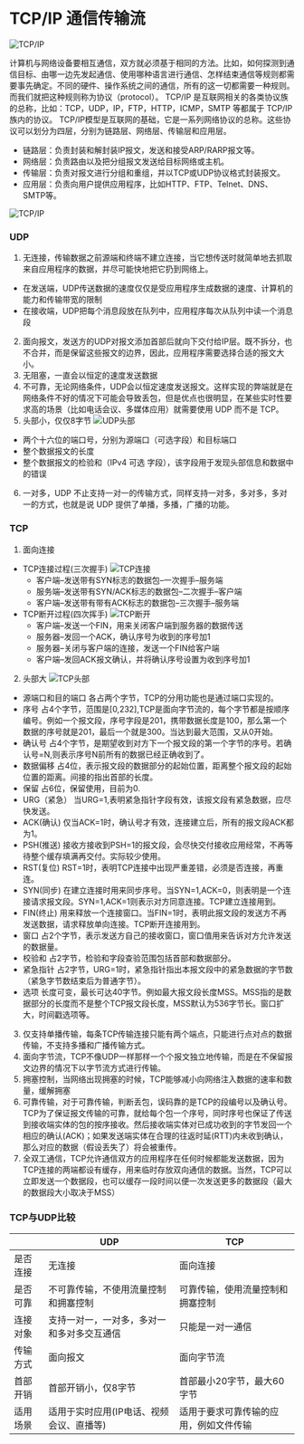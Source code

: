 # TCP/IP 通信传输流
![TCP/IP](https://note.youdao.com/yws/public/resource/fefa04f064f159e4a063a61949288b11/xmlnote/C8ACE7C9AF0448058BB5CD535F780693/14996)

计算机与网络设备要相互通信，双方就必须基于相同的方法。比如，如何探测到通信目标、由哪一边先发起通信、使用哪种语言进行通信、怎样结束通信等规则都需要事先确定。不同的硬件、操作系统之间的通信，所有的这一切都需要一种规则。而我们就把这种规则称为协议（protocol）。
TCP/IP 是互联网相关的各类协议族的总称，比如：TCP，UDP，IP，FTP，HTTP，ICMP，SMTP 等都属于 TCP/IP 族内的协议。
TCP/IP模型是互联网的基础，它是一系列网络协议的总称。这些协议可以划分为四层，分别为链路层、网络层、传输层和应用层。

- 链路层：负责封装和解封装IP报文，发送和接受ARP/RARP报文等。
- 网络层：负责路由以及把分组报文发送给目标网络或主机。
- 传输层：负责对报文进行分组和重组，并以TCP或UDP协议格式封装报文。
- 应用层：负责向用户提供应用程序，比如HTTP、FTP、Telnet、DNS、SMTP等。

![TCP/IP](https://note.youdao.com/yws/public/resource/fefa04f064f159e4a063a61949288b11/xmlnote/F56F89C36D824C158378D3B6E2529F1A/14998)

### UDP
1. 无连接，传输数据之前源端和终端不建立连接，当它想传送时就简单地去抓取来自应用程序的数据，并尽可能快地把它扔到网络上。
  - 在发送端，UDP传送数据的速度仅仅是受应用程序生成数据的速度、计算机的能力和传输带宽的限制
  - 在接收端，UDP把每个消息段放在队列中，应用程序每次从队列中读一个消息段
2. 面向报文，发送方的UDP对报文添加首部后就向下交付给IP层。既不拆分，也不合并，而是保留这些报文的边界，因此，应用程序需要选择合适的报文大小。
3. 无阻塞，一直会以恒定的速度发送数据
4. 不可靠，无论网络条件，UDP会以恒定速度发送报文。这样实现的弊端就是在网络条件不好的情况下可能会导致丢包，但是优点也很明显，在某些实时性要求高的场景（比如电话会议、多媒体应用）就需要使用 UDP 而不是 TCP。
5. 头部小，仅仅8字节
![UDP头部](https://note.youdao.com/yws/public/resource/fefa04f064f159e4a063a61949288b11/xmlnote/C46887157CE840F4A2AEA8D82B82FF9C/15000)
  - 两个十六位的端口号，分别为源端口（可选字段）和目标端口
  - 整个数据报文的长度
  - 整个数据报文的检验和（IPv4 可选 字段），该字段用于发现头部信息和数据中的错误
6. 一对多，UDP 不止支持一对一的传输方式，同样支持一对多，多对多，多对一的方式，也就是说 UDP 提供了单播，多播，广播的功能。

### TCP
1. 面向连接
  - TCP连接过程(三次握手)
  ![TCP连接](https://note.youdao.com/yws/public/resource/fefa04f064f159e4a063a61949288b11/xmlnote/DD01976745A74AF390DCBE32BF128C5F/15010)
    - 客户端–发送带有SYN标志的数据包–一次握手–服务端
    - 服务端–发送带有SYN/ACK标志的数据包–二次握手–客户端
    - 客户端–发送带有带有ACK标志的数据包–三次握手–服务端
  - TCP断开过程(四次挥手)
  ![TCP断开](https://note.youdao.com/yws/public/resource/fefa04f064f159e4a063a61949288b11/xmlnote/D62352FDB3E94707B375E79E0AEC07D8/15012)
    - 客户端–发送一个FIN，用来关闭客户端到服务器的数据传送
    - 服务器–发回一个ACK，确认序号为收到的序号加1 
    - 服务器–关闭与客户端的连接，发送一个FIN给客户端
    - 客户端–发回ACK报文确认，并将确认序号设置为收到序号加1
2. 头部大
    ![TCP头部](https://note.youdao.com/yws/public/resource/fefa04f064f159e4a063a61949288b11/xmlnote/049872E50A9547B0820651C01B65BA11/15002)
  - 源端口和目的端口 各占两个字节，TCP的分用功能也是通过端口实现的。
  - 序号 占4个字节，范围是[0,232],TCP是面向字节流的，每个字节都是按顺序编号。例如一个报文段，序号字段是201，携带数据长度是100，那么第一个数据的序号就是201，最后一个就是300。当达到最大范围，又从0开始。
  - 确认号 占4个字节，是期望收到对方下一个报文段的第一个字节的序号。若确认号=N,则表示序号N前所有的数据已经正确收到了。
  - 数据偏移 占4位，表示报文段的数据部分的起始位置，距离整个报文段的起始位置的距离。间接的指出首部的长度。
  - 保留 占6位，保留使用，目前为0.
  - URG（紧急） 当URG=1,表明紧急指针字段有效，该报文段有紧急数据，应尽快发送。
  - ACK(确认) 仅当ACK=1时，确认号才有效，连接建立后，所有的报文段ACK都为1。
  - PSH(推送) 接收方接收到PSH=1的报文段，会尽快交付接收应用经常，不再等待整个缓存填满再交付。实际较少使用。
  - RST(复位) RST=1时，表明TCP连接中出现严重差错，必须是否连接，再重连。
  - SYN(同步) 在建立连接时用来同步序号。当SYN=1,ACK=0，则表明是一个连接请求报文段。SYN=1,ACK=1则表示对方同意连接。TCP建立连接用到。
  - FIN(终止) 用来释放一个连接窗口。当FIN=1时，表明此报文段的发送方不再发送数据，请求释放单向连接。TCP断开连接用到。
  - 窗口 占2个字节，表示发送方自己的接收窗口，窗口值用来告诉对方允许发送的数据量。
  - 校验和 占2字节，检验和字段查验范围包括首部和数据部分。
  - 紧急指针 占2字节，URG=1时，紧急指针指出本报文段中的紧急数据的字节数（紧急字节数结束后为普通字节）。
  - 选项 长度可变，最长可达40字节。例如最大报文段长度MSS。MSS指的是数据部分的长度而不是整个TCP报文段长度，MSS默认为536字节长。窗口扩大，时间戳选项等。
3. 仅支持单播传输，每条TCP传输连接只能有两个端点，只能进行点对点的数据传输，不支持多播和广播传输方式。
4. 面向字节流，TCP不像UDP一样那样一个个报文独立地传输，而是在不保留报文边界的情况下以字节流方式进行传输。
5. 拥塞控制，当网络出现拥塞的时候，TCP能够减小向网络注入数据的速率和数量，缓解拥塞
6. 可靠传输，对于可靠传输，判断丢包，误码靠的是TCP的段编号以及确认号。TCP为了保证报文传输的可靠，就给每个包一个序号，同时序号也保证了传送到接收端实体的包的按序接收。然后接收端实体对已成功收到的字节发回一个相应的确认(ACK)；如果发送端实体在合理的往返时延(RTT)内未收到确认，那么对应的数据（假设丢失了）将会被重传。
7. 全双工通信，TCP允许通信双方的应用程序在任何时候都能发送数据，因为TCP连接的两端都设有缓存，用来临时存放双向通信的数据。当然，TCP可以立即发送一个数据段，也可以缓存一段时间以便一次发送更多的数据段（最大的数据段大小取决于MSS）

### TCP与UDP比较
|    | UDP | TCP |
| ---------- | ------------ | ------------ |
| 是否连接 | 无连接 | 面向连接 |
| 是否可靠 | 不可靠传输，不使用流量控制和拥塞控制 | 可靠传输，使用流量控制和拥塞控制 |
| 连接对象 | 支持一对一，一对多，多对一和多对多交互通信 | 只能是一对一通信 |
| 传输方式 | 面向报文 | 面向字节流 |
| 首部开销 | 首部开销小，仅8字节 | 首部最小20字节，最大60字节 |
| 适用场景 | 适用于实时应用(IP电话、视频会议、直播等) | 适用于要求可靠传输的应用，例如文件传输 |
  